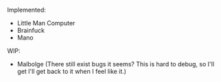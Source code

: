 Implemented:

- Little Man Computer
- Brainfuck
- Mano

WIP:

- Malbolge (There still exist bugs it seems? This is hard to debug, so I'll get
  I'll get back to it when I feel like it.)
